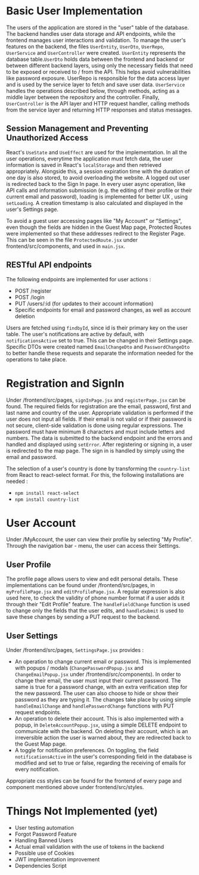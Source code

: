 # Basic User Implementation

The users of the application are stored in the "user" table of the database. The backend handles user data storage and API endpoints, while the frontend manages user interactions and validation. To manage the user's features on the backend, the files `UserEntity`, `UserDto`, `UserRepo`, `UserService` and `UserController` were created. 
`UserEntity` represents the database table.`UserDto` holds data between the frontend and backend or between different backend layers, using only the necessary fields that need to be exposed or received to / from the API. This helps avoid vulnerabilities like password exposure. UserRepo is responsible for the data access layer and is used by the service layer to fetch and save user data. `UserService` handles the operations described below, through methods, acting as a middle layer between the repository and the controller. Finally, `UserController` is the API layer and HTTP request handler, calling methods from the service layer and returning HTTP responses and status messages.

## Session Management and Preventing Unauthorized Access
React's `UseState` and `UseEffect` are used for the implementation. In all the user operations, everytime the application must fetch data, the user information is saved in React's `localStorage` and then retrieved appropriately. Alongside this, a session expiration time with the duration of one day is also stored, to avoid overloading the website. A logged out user is redirected back to the Sign In page. In every user async operation, like API calls and information submission (e.g. the editing of their profile or their current email and password), loading is implemented for better UX , using `setLoading`. A creation timestamp is also calculated and displayed in the user's Settings page.

To avoid a guest user accessing pages like "My Account" or "Settings", even though the fields are hidden in the Guest Map page, Protected Routes were implemented so that these addresses redirect to the Register Page. This can be seen in the file `ProtectedRoute.jsx` under frontend/src/components, and used in `main.jsx`. 

## RESTful API endpoints
The following endpoints are implemented for user actions : 
- POST /register
- POST /login
- PUT /users/:id (for updates to their account information)
- Specific endpoints for email and password changes, as well as account deletion

Users are fetched using `findbyId`, since id is their primary key on the user table. The user's notifications are active by default, with `notificationsActive` set to true. This can be changed in their Settings page. Specific DTOs were created named `EmailChangeDto` and `PasswordChangeDto` to better handle these requests and separate the information needed for the operations to take place.


# Registration and SignIn

Under /frontend/src/pages, `signInPage.jsx` and `registerPage.jsx` can be found. The required fields for registration are the email, password, first and last name and country of the user. Appropriate validation is performed if the user does not input all fields. If their email is not valid or if their password is not secure, client-side validation is done using regular expressions. The password must have minimum 8 characters and must include letters and numbers. 
The data is submitted to the backend endpoint and the errors and handled and displayed using `setError`. After registering or signing in, a user is redirected to the map page. The sign in is handled by simply using the email and password.

The selection of a user's country is done by transforming the `country-list` from React to react-select format. For this, the following installations are needed :
- `npm install react-select`
- `npm install country-list`


# User Account

Under /MyAccount, the user can view their profile by selecting "My Profile". Through the navigation bar - menu, the user can access their Settings.

## User Profile

The profile page allows users to view and edit personal details. These implementations can be found under /frontend/src/pages, in `myProfilePage.jsx` and `editProfilePage.jsx`. A regular expression is also used here, to check the validity of phone number format if a user adds it through their "Edit Profile" feature. The `handleFieldChange` function is used to change only the fields that the user edits, and `handleSubmit` is used to save these changes by sending a PUT request to the backend.

## User Settings

Under /frontend/src/pages, `SettingsPage.jsx` provides :

- An operation to change current email or password. This is implemented with popups / modals (`ChangePasswordPopup.jsx` and `ChangeEmailPopup.jsx` under /frontend/src/components). In order to change their email, the user must input their current password. The same is true for a password change, with an extra verification step for the new password. The user can also choose to hide or show their password as they are typing it. The changes take place by using simple `handleEmailChange` and `handlePasswordChange` functions with PUT request endpoints.
- An operation to delete their account. This is also implemented with a popup, in `DeleteAccountPopup.jsx`, using a simple DELETE endpoint to communicate with the backend. On deleting their account, which is an irreversible action the user is warned about, they are redirected back to the Guest Map page.
- A toggle for notification preferences. On toggling, the field `notificationsActive` in the user's corresponding field in the database is modified and set to true or false, regarding the receiving of emails for every notification.

Appropriate css styles can be found for the frontend of every page and component mentioned above under frontend/src/styles.


# Things Not Implemented (yet)
- User testing automation
- Forgot Password Feature 
- Handling Banned Users
- Actual email validation with the use of tokens in the backend
- Possible use of Cookies 
- JWT implementation improvement
- Dependencies Script